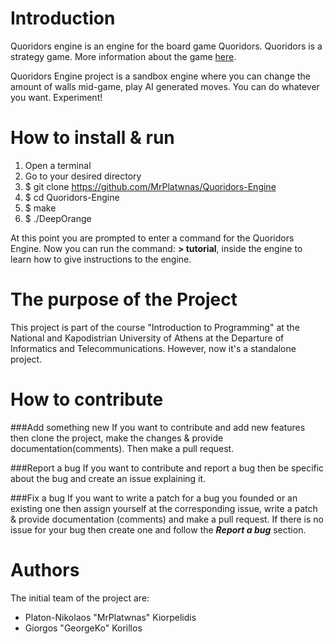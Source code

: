 Introduction
============
Quoridors engine is an engine for the board game Quoridors. Quoridors is a strategy game. More information about the game [here](https://en.wikipedia.org/wiki/Quoridor).

Quoridors Engine project is a sandbox engine where you can change the amount of walls mid-game, play AI generated moves. You can do whatever you want. Experiment!

How to install & run
====================
1. Open a terminal
2. Go to your desired directory
3. $ git clone https://github.com/MrPlatwnas/Quoridors-Engine
4. $ cd Quoridors-Engine
5. $ make
6. $ ./DeepOrange

At this point you are prompted to enter a command for the Quoridors Engine.
Now you can run the command: **> tutorial**, inside the engine to learn how to give instructions to the engine.

The purpose of the Project
==========================
This project is part of the course "Introduction to Programming" at the National and Kapodistrian University of Athens at the Departure of Informatics and Telecommunications. However, now it's a standalone project.

How to contribute
=================
###Add something new
If you want to contribute and add new features then clone the project, make the changes & provide documentation(comments). Then make a pull request.

###Report a bug
If you want to contribute and report a bug then be specific about the bug and create an issue explaining it.

###Fix a bug
If you want to write a patch for a bug you founded or an existing one then assign yourself at the corresponding issue, write a patch & provide documentation (comments) and make a pull request. If there is no issue for your bug then create one and follow the _**Report a bug**_ section.

Authors
==============
The initial team of the project are:
* Platon-Nikolaos "MrPlatwnas" Kiorpelidis
* Giorgos "GeorgeKo" Korillos
